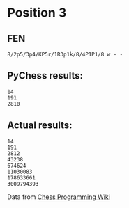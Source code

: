 # Position 3
## FEN
```
8/2p5/3p4/KP5r/1R3p1k/8/4P1P1/8 w - -
```

## PyChess results:
```
14
191
2810
```

## Actual results:
```
14
191
2812
43238
674624
11030083
178633661
3009794393
```
Data from [Chess Programming Wiki](https://www.chessprogramming.org/Perft_Results)
